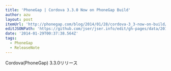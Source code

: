```yaml
---
title: 'PhoneGap | Cordova 3.3.0 Now on PhoneGap Build'
author: azu
layout: post
itemUrl: 'http://phonegap.com/blog/2014/01/28/cordova-3_3-now-on-build/'
editJSONPath: 'https://github.com/jser/jser.info/edit/gh-pages/data/2014/01/index.json'
date: '2014-01-29T00:37:38.564Z'
tags:
  - PhoneGap
  - ReleaseNote
---
```

Cordova(PhoneGap) 3.3.0リリース
